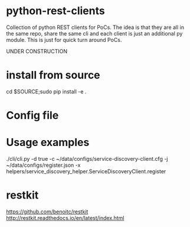 python-rest-clients
=============

Collection of python REST clients for PoCs.  The idea is that they are all in the same repo, share the same cli and each client is just an additional py module.  This is just for quick turn around PoCs.

UNDER CONSTRUCTION


install from source
=============
cd $SOURCE;sudo pip install -e .


Config file
==============


Usage examples
==============
./cli/cli.py -d true -c ~/data/configs/service-discovery-client.cfg -j ~/data/configs/register.json -x helpers/service_discovery_helper.ServiceDiscoveryClient.register



restkit 
==============
https://github.com/benoitc/restkit
http://restkit.readthedocs.io/en/latest/index.html
